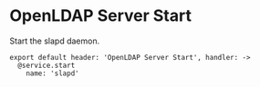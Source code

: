
# OpenLDAP Server Start

Start the slapd daemon.

    export default header: 'OpenLDAP Server Start', handler: ->
      @service.start
        name: 'slapd'
